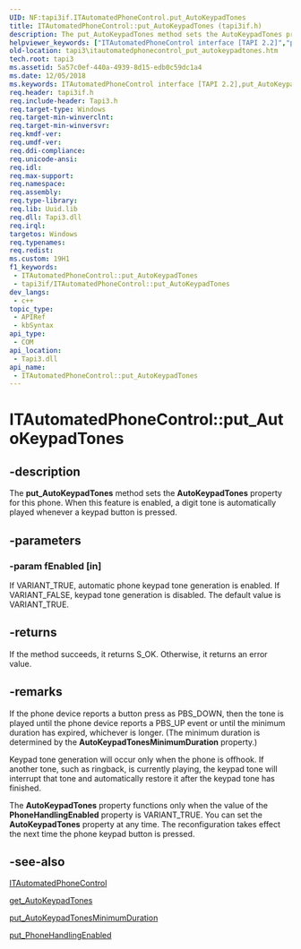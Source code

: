 ```yaml
---
UID: NF:tapi3if.ITAutomatedPhoneControl.put_AutoKeypadTones
title: ITAutomatedPhoneControl::put_AutoKeypadTones (tapi3if.h)
description: The put_AutoKeypadTones method sets the AutoKeypadTones property for this phone. When this feature is enabled, a digit tone is automatically played whenever a keypad button is pressed.
helpviewer_keywords: ["ITAutomatedPhoneControl interface [TAPI 2.2]","put_AutoKeypadTones method","ITAutomatedPhoneControl.put_AutoKeypadTones","ITAutomatedPhoneControl::put_AutoKeypadTones","_tapi3_itautomatedphonecontrol_put_autokeypadtones","put_AutoKeypadTones","put_AutoKeypadTones method [TAPI 2.2]","put_AutoKeypadTones method [TAPI 2.2]","ITAutomatedPhoneControl interface","tapi3.itautomatedphonecontrol_put_autokeypadtones","tapi3if/ITAutomatedPhoneControl::put_AutoKeypadTones"]
old-location: tapi3\itautomatedphonecontrol_put_autokeypadtones.htm
tech.root: tapi3
ms.assetid: 5a57c0ef-440a-4939-8d15-edb0c59dc1a4
ms.date: 12/05/2018
ms.keywords: ITAutomatedPhoneControl interface [TAPI 2.2],put_AutoKeypadTones method, ITAutomatedPhoneControl.put_AutoKeypadTones, ITAutomatedPhoneControl::put_AutoKeypadTones, _tapi3_itautomatedphonecontrol_put_autokeypadtones, put_AutoKeypadTones, put_AutoKeypadTones method [TAPI 2.2], put_AutoKeypadTones method [TAPI 2.2],ITAutomatedPhoneControl interface, tapi3.itautomatedphonecontrol_put_autokeypadtones, tapi3if/ITAutomatedPhoneControl::put_AutoKeypadTones
req.header: tapi3if.h
req.include-header: Tapi3.h
req.target-type: Windows
req.target-min-winverclnt: 
req.target-min-winversvr: 
req.kmdf-ver: 
req.umdf-ver: 
req.ddi-compliance: 
req.unicode-ansi: 
req.idl: 
req.max-support: 
req.namespace: 
req.assembly: 
req.type-library: 
req.lib: Uuid.lib
req.dll: Tapi3.dll
req.irql: 
targetos: Windows
req.typenames: 
req.redist: 
ms.custom: 19H1
f1_keywords:
 - ITAutomatedPhoneControl::put_AutoKeypadTones
 - tapi3if/ITAutomatedPhoneControl::put_AutoKeypadTones
dev_langs:
 - c++
topic_type:
 - APIRef
 - kbSyntax
api_type:
 - COM
api_location:
 - Tapi3.dll
api_name:
 - ITAutomatedPhoneControl::put_AutoKeypadTones
---
```


# ITAutomatedPhoneControl::put_AutoKeypadTones


## -description

The 
<b>put_AutoKeypadTones</b> method sets the <b>AutoKeypadTones</b> property for this phone. When this feature is enabled, a digit tone is automatically played whenever a keypad button is pressed.

## -parameters

### -param fEnabled [in]

If VARIANT_TRUE, automatic phone keypad tone generation is enabled. If VARIANT_FALSE, keypad tone generation is disabled. The default value is VARIANT_TRUE.

## -returns

If the method succeeds, it returns S_OK. Otherwise, it returns an error value.

## -remarks

If the phone device reports a button press as PBS_DOWN, then the tone is played until the phone device reports a PBS_UP event or until the minimum duration has expired, whichever is longer. (The minimum duration is determined by the <b>AutoKeypadTonesMinimumDuration</b> property.)

Keypad tone generation will occur only when the phone is offhook. If another tone, such as ringback, is currently playing, the keypad tone will interrupt that tone and automatically restore it after the keypad tone has finished.

The <b>AutoKeypadTones</b> property functions only when the value of the <b>PhoneHandlingEnabled</b> property is VARIANT_TRUE. You can set the <b>AutoKeypadTones</b> property at any time. The reconfiguration takes effect the next time the phone keypad button is pressed.

## -see-also

<a href="/windows/desktop/api/tapi3if/nn-tapi3if-itautomatedphonecontrol">ITAutomatedPhoneControl</a>



<a href="/windows/desktop/api/tapi3if/nf-tapi3if-itautomatedphonecontrol-get_autokeypadtones">get_AutoKeypadTones</a>



<a href="/windows/desktop/api/tapi3if/nf-tapi3if-itautomatedphonecontrol-put_autokeypadtonesminimumduration">put_AutoKeypadTonesMinimumDuration</a>



<a href="/windows/desktop/api/tapi3if/nf-tapi3if-itautomatedphonecontrol-put_phonehandlingenabled">put_PhoneHandlingEnabled</a>

